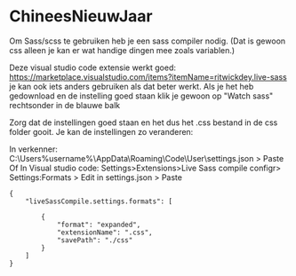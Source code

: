 # ChineesNieuwJaar

Om Sass/scss te gebruiken heb je een sass compiler nodig. (Dat is gewoon css alleen je kan er wat handige dingen mee zoals variablen.)

Deze visual studio code extensie werkt goed: https://marketplace.visualstudio.com/items?itemName=ritwickdey.live-sass
je kan ook iets anders gebruiken als dat beter werkt. Als je het heb gedownload en de instelling goed staan klik je gewoon op 
"Watch sass" rechtsonder in de blauwe balk




Zorg dat de instellingen goed staan en het dus het .css bestand in de css folder gooit. Je kan de instellingen zo veranderen:

In verkenner: C:\Users\%username%\AppData\Roaming\Code\User\settings.json > Paste
Of
In Visual studio code: Settings>Extensions>Live Sass compile configr> Settings:Formats > Edit in settings.json > Paste

```
{
    "liveSassCompile.settings.formats": [

        {
            "format": "expanded",
            "extensionName": ".css",
            "savePath": "./css"
        }
    ]
}
```
